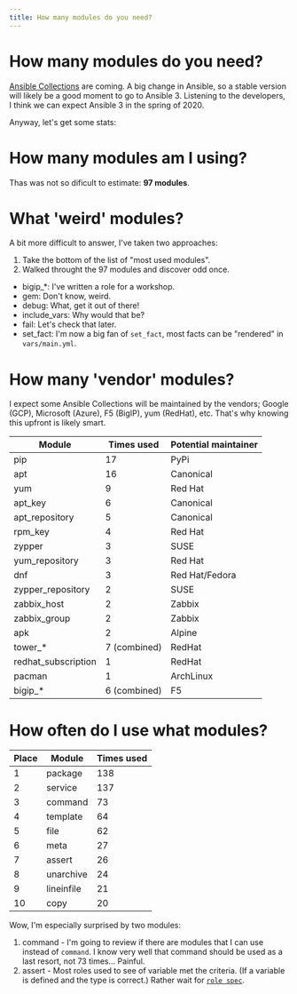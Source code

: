 ```yaml
---
title: How many modules do you need?
---
```


# How many modules do you need?

[Ansible Collections](https://docs.ansible.com/ansible/devel/user_guide/collections_using.html) are coming. A big change in Ansible, so a stable version will likely be a good moment to go to Ansible 3. Listening to the developers, I think we can expect Ansible 3 in the spring of 2020.

Anyway, let's get some stats:

# How many modules am I using?

Thas was not so dificult to estimate: **97 modules**.

# What 'weird' modules?

A bit more difficult to answer, I've taken two approaches:
1. Take the bottom of the list of "most used modules".
2. Walked throught the 97 modules and discover odd once.

- bigip_*: I've written a role for a workshop.
- gem: Don't know, weird.
- debug: What, get it out of there!
- include_vars: Why would that be?
- fail: Let's check that later.
- set_fact: I'm now a big fan of `set_fact`, most facts can be "rendered" in `vars/main.yml`.

# How many 'vendor' modules?

I expect some Ansible Collections will be maintained by the vendors; Google (GCP), Microsoft (Azure), F5 (BigIP), yum (RedHat), etc. That's why knowing this upfront is likely smart.

|Module              |Times used   |Potential maintainer |
|--------------------|-------------|---------------------|
|pip                 |17           |PyPi                 |
|apt                 |16           |Canonical            |
|yum                 |9            |Red Hat              |
|apt_key             |6            |Canonical            |
|apt_repository      |5            |Canonical            |
|rpm_key             |4            |Red Hat              |
|zypper              |3            |SUSE                 |
|yum_repository      |3            |Red Hat              |
|dnf                 |3            |Red Hat/Fedora       |
|zypper_repository   |2            |SUSE                 |
|zabbix_host         |2            |Zabbix               |
|zabbix_group        |2            |Zabbix               |
|apk                 |2            |Alpine               |
|tower_*             |7 (combined) |RedHat               |
|redhat_subscription |1            |RedHat               |
|pacman              |1            |ArchLinux            |
|bigip_*             |6 (combined) |F5                   |

# How often do I use what modules?

|Place |Module     | Times used |
|------|-----------|------------|
|1     |package    |138         |
|2     |service    |137         |
|3     |command    |73          |
|4     |template   |64          |
|5     |file       |62          |
|6     |meta       |27          |
|7     |assert     |26          |
|8     |unarchive  |24          |
|9     |lineinfile |21          |
|10    |copy       |20          |

Wow, I'm especially surprised by two modules:
1. command - I'm going to review if there are modules that I can use instead of `command`. I know very well that command should be used as a last resort, not 73 times... Painful.
2. assert - Most roles used to see of variable met the criteria. (If a variable is defined and the type is correct.) Rather wait for [`role spec`](https://github.com/ansible/proposals/issues/39).
